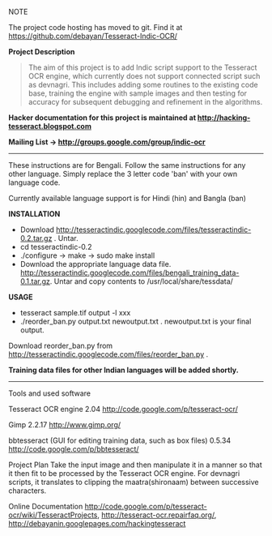  NOTE 

The project code hosting has moved to git. Find it at https://github.com/debayan/Tesseract-Indic-OCR/

**Project Description**

> The aim of this project is to add Indic script support to the Tesseract OCR engine, which currently does not support connected script such as devnagri. This includes adding some routines to the existing code base, training the engine with sample images and then testing for accuracy for subsequent debugging and refinement in the algorithms.

**Hacker documentation for this project is maintained at http://hacking-tesseract.blogspot.com**

**Mailing List -> http://groups.google.com/group/indic-ocr**


---


These instructions are for Bengali. Follow the same instructions for any other language. Simply replace the 3 letter code 'ban' with your own language code.

Currently available language support is for Hindi (hin) and Bangla (ban)

**INSTALLATION**

  * Download http://tesseractindic.googlecode.com/files/tesseractindic-0.2.tar.gz . Untar.
  * cd tesseractindic-0.2
  * ./configure   -> make -> sudo make install
  * Download the appropriate language data file. http://tesseractindic.googlecode.com/files/bengali_training_data-0.1.tar.gz. Untar and copy contents to /usr/local/share/tessdata/


**USAGE**


  * tesseract sample.tif output -l xxx
  * ./reorder\_ban.py output.txt newoutput.txt . newoutput.txt is your final output.


Download reorder\_ban.py from http://tesseractindic.googlecode.com/files/reorder_ban.py .


**Training data files for other Indian languages will be added shortly.**


---


Tools and used software

Tesseract OCR engine 2.04
http://code.google.com/p/tesseract-ocr/

Gimp 2.2.17
http://www.gimp.org/

bbtesseract (GUI for editing training data, such as box files)
0.5.34
http://code.google.com/p/bbtesseract/

Project Plan
Take the input image and then manipulate it in a manner so that it then fit to be processed by the Tesseract OCR engine. For devnagri scripts, it translates to clipping the maatra(shironaam) between successive characters.

Online Documentation
http://code.google.com/p/tesseract-ocr/wiki/TesseractProjects, http://tesseract-ocr.repairfaq.org/, http://debayanin.googlepages.com/hackingtesseract
